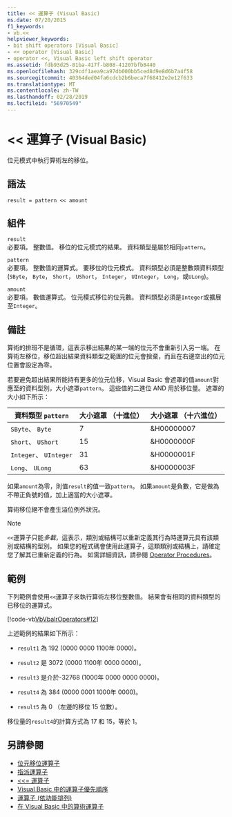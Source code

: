 ```yaml
---
title: << 運算子 (Visual Basic)
ms.date: 07/20/2015
f1_keywords:
- vb.<<
helpviewer_keywords:
- bit shift operators [Visual Basic]
- << operator [Visual Basic]
- operator <<, Visual Basic left shift operator
ms.assetid: fdb93d25-81ba-417f-b808-41207bfb8440
ms.openlocfilehash: 329cdf1aea9ca97db000bb5ced8d9e8d6b7a4f58
ms.sourcegitcommit: 40364ded04fa6cdcb2b6beca7f68412e2e12f633
ms.translationtype: MT
ms.contentlocale: zh-TW
ms.lasthandoff: 02/28/2019
ms.locfileid: "56970549"
---
```

# <a name="-operator-visual-basic"></a>\<\< 運算子 (Visual Basic)
位元模式中執行算術左的移位。  
  
## <a name="syntax"></a>語法  
  
```  
result = pattern << amount  
```  
  
## <a name="parts"></a>組件  
 `result`  
 必要項。 整數值。 移位的位元模式的結果。 資料類型是屬於相同`pattern`。  
  
 `pattern`  
 必要項。 整數值的運算式。 要移位的位元模式。 資料類型必須是整數類資料類型 (`SByte`， `Byte`， `Short`， `UShort`， `Integer`， `UInteger`， `Long`，或`ULong`)。  
  
 `amount`  
 必要項。 數值運算式。 位元模式移位的位元數。 資料類型必須是`Integer`或擴展至`Integer`。  
  
## <a name="remarks"></a>備註  
 算術的排班不是循環，這表示移出結果的某一端的位元不會重新引入另一端。 在算術左移位，移位超出結果資料類型之範圍的位元會捨棄，而且在右邊空出的位元位置會設定為零。  
  
 若要避免超出結果所能持有更多的位元位移，Visual Basic 會遮罩的值`amount`對應至的資料型別，大小遮罩`pattern`。 這些值的二進位 AND 用於移位量。 遮罩的大小如下所示：  
  
|資料類型 `pattern`|大小遮罩 （十進位）|大小遮罩 （十六進位）|  
|----------------------------|---------------------------|-------------------------------|  
|`SByte`、 `Byte`|7|&H00000007|  
|`Short`、 `UShort`|15|&H0000000F|  
|`Integer`、 `UInteger`|31|&H0000001F|  
|`Long`、 `ULong`|63|&H0000003F|  
  
 如果`amount`為零，則值`result`的值一致`pattern`。 如果`amount`是負數，它是做為不帶正負號的值，加上適當的大小遮罩。  
  
 算術移位絕不會產生溢位例外狀況。  
  
> [!NOTE]
>  `<<`運算子只能*多載*，這表示，類別或結構可以重新定義其行為時運算元具有該類別或結構的型別。 如果您的程式碼會使用此運算子，這類類別或結構上，請確定您了解其已重新定義的行為。 如需詳細資訊，請參閱 [Operator Procedures](../../../visual-basic/programming-guide/language-features/procedures/operator-procedures.md)。  
  
## <a name="example"></a>範例  
 下列範例會使用`<<`運算子來執行算術左移位整數值。 結果會有相同的資料類型的已移位的運算式。  
  
 [!code-vb[VbVbalrOperators#12](~/samples/snippets/visualbasic/VS_Snippets_VBCSharp/VbVbalrOperators/VB/Class1.vb#12)]  
  
 上述範例的結果如下所示：  
  
-   `result1` 為 192 (0000 0000 1100年 0000)。  
  
-   `result2` 是 3072 (0000 1100年 0000 0000)。  
  
-   `result3` 是介於-32768 (1000年 0000 0000 0000)。  
  
-   `result4` 為 384 (0000 0001 1000年 0000)。  
  
-   `result5` 為 0 （左邊的移位 15 位數）。  
  
 移位量的`result4`的計算方式為 17 和 15，等於 1。  
  
## <a name="see-also"></a>另請參閱
- [位元移位運算子](../../../visual-basic/language-reference/operators/bit-shift-operators.md)
- [指派運算子](../../../visual-basic/language-reference/operators/assignment-operators.md)
- [<<= 運算子](../../../visual-basic/language-reference/operators/left-shift-assignment-operator.md)
- [Visual Basic 中的運算子優先順序](../../../visual-basic/language-reference/operators/operator-precedence.md)
- [運算子 (依功能排列)](../../../visual-basic/language-reference/operators/operators-listed-by-functionality.md)
- [在 Visual Basic 中的算術運算子](../../../visual-basic/programming-guide/language-features/operators-and-expressions/arithmetic-operators.md)
